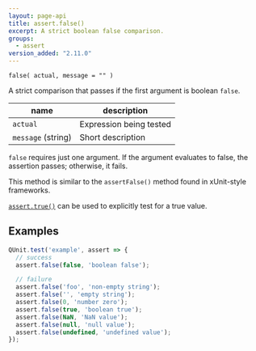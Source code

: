 ```yaml
---
layout: page-api
title: assert.false()
excerpt: A strict boolean false comparison.
groups:
  - assert
version_added: "2.11.0"
---
```


`false( actual, message = "" )`

A strict comparison that passes if the first argument is boolean `false`.

| name | description |
|------|-------------|
| `actual` | Expression being tested |
| `message` (string) | Short description |

`false` requires just one argument. If the argument evaluates to false, the assertion passes; otherwise, it fails.

This method is similar to the `assertFalse()` method found in xUnit-style frameworks.

[`assert.true()`](./true.md) can be used to explicitly test for a true value.

## Examples

```js
QUnit.test('example', assert => {
  // success
  assert.false(false, 'boolean false');

  // failure
  assert.false('foo', 'non-empty string');
  assert.false('', 'empty string');
  assert.false(0, 'number zero');
  assert.false(true, 'boolean true');
  assert.false(NaN, 'NaN value');
  assert.false(null, 'null value');
  assert.false(undefined, 'undefined value');
});
```
